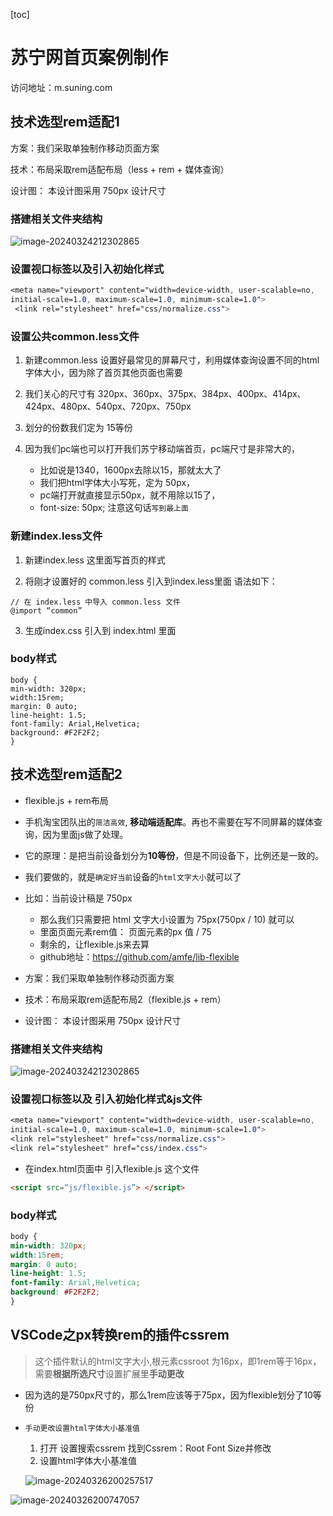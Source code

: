 [toc]

# 苏宁网首页案例制作



访问地址：m.suning.com





## 技术选型rem适配1

方案：我们采取单独制作移动页面方案

技术：布局采取rem适配布局（less + rem + 媒体查询）

设计图： 本设计图采用 750px 设计尺寸





###  搭建相关文件夹结构

![image-20240324212302865](http://images.newstar.net.cn/sally-imgsimage-20240324212302865.png) 



### 设置视口标签以及引入初始化样式

```css
<meta name="viewport" content="width=device-width, user-scalable=no, 
initial-scale=1.0, maximum-scale=1.0, minimum-scale=1.0">
 <link rel="stylesheet" href="css/normalize.css">
```





### 设置公共common.less文件

1. 新建common.less 设置好最常见的屏幕尺寸，利用媒体查询设置不同的html字体大小，因为除了首页其他页面也需要

2. 我们关心的尺寸有 320px、360px、375px、384px、400px、414px、424px、480px、540px、720px、750px

3. 划分的份数我们定为 15等份

4. 因为我们pc端也可以打开我们苏宁移动端首页，pc端尺寸是非常大的，
   * 比如说是1340，1600px去除以15，那就太大了
   * 我们把html字体大小写死，定为 50px，
   * pc端打开就直接显示50px，就不用除以15了，
   * font-size: 50px; 注意这句话`写到最上面`





### 新建index.less文件

1. 新建index.less 这里面写首页的样式

2. 将刚才设置好的 common.less 引入到index.less里面 语法如下：

```less
// 在 index.less 中导入 common.less 文件
@import “common”
```

3. 生成index.css 引入到 index.html 里面





### body样式

```less
body {
min-width: 320px;
width:15rem;
margin: 0 auto;
line-height: 1.5;
font-family: Arial,Helvetica;
background: #F2F2F2;
}
```







##  技术选型rem适配2

* flexible.js + rem布局
* 手机淘宝团队出的`简洁高效`, **移动端适配库**。再也不需要在写不同屏幕的媒体查询，因为里面js做了处理。
* 它的原理：是把当前设备划分为**10等份**，但是不同设备下，比例还是一致的。
* 我们要做的，就是`确定好当前`设备的`html文字大小`就可以了
* 比如：当前设计稿是 750px
  * 那么我们只需要把 html 文字大小设置为 75px(750px / 10) 就可以
  * 里面页面元素rem值： 页面元素的px 值 / 75 
  * 剩余的，让flexible.js来去算
  * github地址：https://github.com/amfe/lib-flexible



* 方案：我们采取单独制作移动页面方案
* 技术：布局采取rem适配布局2（flexible.js + rem）
* 设计图： 本设计图采用 750px 设计尺寸





###  搭建相关文件夹结构

![image-20240324212302865](http://images.newstar.net.cn/sally-imgsimage-20240324212302865.png) 



### 设置视口标签以及 引入初始化样式&js文件

```css
<meta name="viewport" content="width=device-width, user-scalable=no, 
initial-scale=1.0, maximum-scale=1.0, minimum-scale=1.0">
<link rel="stylesheet" href="css/normalize.css">
<link rel="stylesheet" href="css/index.css">
```

* 在index.html页面中 引入flexible.js 这个文件

```html
<script src=“js/flexible.js”> </script>
```





###  body样式

```css
body {
min-width: 320px;
width:15rem;
margin: 0 auto;
line-height: 1.5;
font-family: Arial,Helvetica;
background: #F2F2F2;
}
```





## VSCode之px转换rem的插件cssrem

> 这个插件默认的html文字大小,根元素cssroot 为16px，即1rem等于16px，需要**根据所选尺寸**设置扩展里**手动更改**

* 因为选的是750px尺寸的，那么1rem应该等于75px，因为flexible划分了10等份

* `手动更改设置html字体大小基准值`

  1. 打开 设置搜索cssrem 找到Cssrem：Root Font Size并修改
  2. 设置html字体大小基准值

  ![image-20240326200257517](http://images.newstar.net.cn/sally-imgsimage-20240326200257517.png) 

![image-20240326200747057](http://images.newstar.net.cn/sally-imgsimage-20240326200747057.png)  